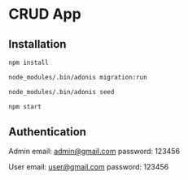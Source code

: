 # CRUD App

## Installation

```bash
npm install
```

```bash
node_modules/.bin/adonis migration:run
```

```bash
node_modules/.bin/adonis seed
```

```bash
npm start 
```

## Authentication
Admin
email: admin@gmail.com
password: 123456

User
email: user@gmail.com
password: 123456